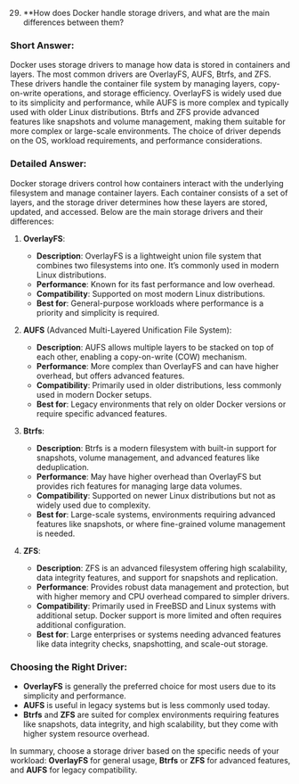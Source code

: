 29. **How does Docker handle storage drivers, and what are the main differences between them?

### Short Answer:
Docker uses storage drivers to manage how data is stored in containers and layers. The most common drivers are OverlayFS, AUFS, Btrfs, and ZFS. These drivers handle the container file system by managing layers, copy-on-write operations, and storage efficiency. OverlayFS is widely used due to its simplicity and performance, while AUFS is more complex and typically used with older Linux distributions. Btrfs and ZFS provide advanced features like snapshots and volume management, making them suitable for more complex or large-scale environments. The choice of driver depends on the OS, workload requirements, and performance considerations.

### Detailed Answer:
Docker storage drivers control how containers interact with the underlying filesystem and manage container layers. Each container consists of a set of layers, and the storage driver determines how these layers are stored, updated, and accessed. Below are the main storage drivers and their differences:

1. **OverlayFS**:
   - **Description**: OverlayFS is a lightweight union file system that combines two filesystems into one. It’s commonly used in modern Linux distributions.
   - **Performance**: Known for its fast performance and low overhead.
   - **Compatibility**: Supported on most modern Linux distributions.
   - **Best for**: General-purpose workloads where performance is a priority and simplicity is required.
   
2. **AUFS** (Advanced Multi-Layered Unification File System):
   - **Description**: AUFS allows multiple layers to be stacked on top of each other, enabling a copy-on-write (COW) mechanism.
   - **Performance**: More complex than OverlayFS and can have higher overhead, but offers advanced features.
   - **Compatibility**: Primarily used in older distributions, less commonly used in modern Docker setups.
   - **Best for**: Legacy environments that rely on older Docker versions or require specific advanced features.

3. **Btrfs**:
   - **Description**: Btrfs is a modern filesystem with built-in support for snapshots, volume management, and advanced features like deduplication.
   - **Performance**: May have higher overhead than OverlayFS but provides rich features for managing large data volumes.
   - **Compatibility**: Supported on newer Linux distributions but not as widely used due to complexity.
   - **Best for**: Large-scale systems, environments requiring advanced features like snapshots, or where fine-grained volume management is needed.

4. **ZFS**:
   - **Description**: ZFS is an advanced filesystem offering high scalability, data integrity features, and support for snapshots and replication.
   - **Performance**: Provides robust data management and protection, but with higher memory and CPU overhead compared to simpler drivers.
   - **Compatibility**: Primarily used in FreeBSD and Linux systems with additional setup. Docker support is more limited and often requires additional configuration.
   - **Best for**: Large enterprises or systems needing advanced features like data integrity checks, snapshotting, and scale-out storage.

### Choosing the Right Driver:
- **OverlayFS** is generally the preferred choice for most users due to its simplicity and performance.
- **AUFS** is useful in legacy systems but is less commonly used today.
- **Btrfs** and **ZFS** are suited for complex environments requiring features like snapshots, data integrity, and high scalability, but they come with higher system resource overhead.

In summary, choose a storage driver based on the specific needs of your workload: **OverlayFS** for general usage, **Btrfs** or **ZFS** for advanced features, and **AUFS** for legacy compatibility.